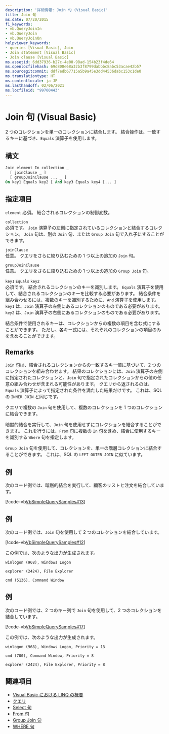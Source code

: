 ```yaml
---
description: '詳細情報: Join 句 (Visual Basic)'
title: Join 句
ms.date: 07/20/2015
f1_keywords:
- vb.QueryJoinIn
- vb.QueryJoin
- vb.QueryJoinOn
helpviewer_keywords:
- queries [Visual Basic], Join
- Join statement [Visual Basic]
- Join clause [Visual Basic]
ms.assetid: 6dd37936-b27c-4e00-98ad-154b23f4de64
ms.openlocfilehash: 69d808e68a32b3f8799dabbbc8abc53acae42b57
ms.sourcegitcommit: ddf7edb67715a5b9a45e3dd44536dabc153c1de0
ms.translationtype: HT
ms.contentlocale: ja-JP
ms.lasthandoff: 02/06/2021
ms.locfileid: "99700443"
---
```

# <a name="join-clause-visual-basic"></a>Join 句 (Visual Basic)

2 つのコレクションを単一のコレクションに結合します。 結合操作は、一致するキーに基づき、`Equals` 演算子を使用します。

## <a name="syntax"></a>構文

```vb
Join element In collection _
  [ joinClause _ ]
  [ groupJoinClause ... _ ]
On key1 Equals key2 [ And key3 Equals key4 [... ]
```

## <a name="parts"></a>指定項目

`element` 必須。 結合されるコレクションの制御変数。

`collection`  
必須です。 `Join` 演算子の左側に指定されているコレクションと結合するコレクション。 `Join` 句は、別の `Join` 句、または `Group Join` 句で入れ子にすることができます。

`joinClause`  
任意。 クエリをさらに絞り込むための 1 つ以上の追加の `Join` 句。

`groupJoinClause`  
任意。 クエリをさらに絞り込むための 1 つ以上の追加の `Group Join` 句。

`key1` `Equals` `key2`  
必須です。 結合されるコレクションのキーを識別します。 `Equals` 演算子を使用して、結合されるコレクションのキーを比較する必要があります。 結合条件を組み合わせるには、複数のキーを識別するために、`And` 演算子を使用します。 `key1` は、`Join` 演算子の左側にあるコレクションのものである必要があります。 `key2` は、`Join` 演算子の右側にあるコレクションのものである必要があります。

結合条件で使用されるキーは、コレクションからの複数の項目を含む式にすることができます。 ただし、各キー式には、それぞれのコレクションの項目のみを含めることができます。

## <a name="remarks"></a>Remarks

`Join` 句は、結合されるコレクションからの一致するキー値に基づいて、2 つのコレクションを組み合わせます。 結果のコレクションには、`Join` 演算子の左側に指定されたコレクションと、`Join` 句で指定されたコレクションからの値の任意の組み合わせが含まれる可能性があります。 クエリから返されるのは、`Equals` 演算子によって指定された条件を満たした結果だけです。 これは、SQL の `INNER JOIN` と同じです。

クエリで複数の `Join` 句を使用して、複数のコレクションを 1 つのコレクションに結合できます。

暗黙的結合を実行して、`Join` 句を使用せずにコレクションを結合することができます。 これを行うには、`From` 句に複数の `In` 句を含め、結合に使用するキーを識別する `Where` 句を指定します。

`Group Join` 句を使用して、コレクションを、単一の階層コレクションに結合することができます。 これは、SQL の `LEFT OUTER JOIN` に似ています。

## <a name="example"></a>例

次のコード例では、暗黙的結合を実行して、顧客のリストと注文を結合しています。

[!code-vb[VbSimpleQuerySamples#13](~/samples/snippets/visualbasic/VS_Snippets_VBCSharp/VbSimpleQuerySamples/VB/QuerySamples1.vb#13)]

## <a name="example"></a>例

次のコード例では、`Join` 句を使用して 2 つのコレクションを結合しています。

[!code-vb[VbSimpleQuerySamples#12](~/samples/snippets/visualbasic/VS_Snippets_VBCSharp/VbSimpleQuerySamples/VB/QuerySamples2.vb#12)]

この例では、次のような出力が生成されます。

`winlogon (968), Windows Logon`

`explorer (2424), File Explorer`

`cmd (5136), Command Window`

## <a name="example"></a>例

次のコード例では、2 つのキー列で `Join` 句を使用して、2 つのコレクションを結合しています。

[!code-vb[VbSimpleQuerySamples#17](~/samples/snippets/visualbasic/VS_Snippets_VBCSharp/VbSimpleQuerySamples/VB/QuerySamples3.vb#17)]

この例では、次のような出力が生成されます。

`winlogon (968), Windows Logon, Priority = 13`

`cmd (700), Command Window, Priority = 8`

`explorer (2424), File Explorer, Priority = 8`

## <a name="see-also"></a>関連項目

- [Visual Basic における LINQ の概要](../../programming-guide/language-features/linq/introduction-to-linq.md)
- [クエリ](index.md)
- [Select 句](select-clause.md)
- [From 句](from-clause.md)
- [Group Join 句](group-join-clause.md)
- [WHERE 句](where-clause.md)
